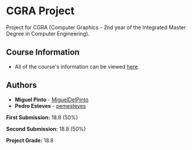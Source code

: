 # CGRA Project

Project for CGRA (Computer Graphics - 2nd year of the Integrated Master Degree in Computer Engineering).

## Course Information

* All of the course's information can be viewed [here](https://sigarra.up.pt/feup/en/ucurr_geral.ficha_uc_view?pv_ocorrencia_id=419996).

## Authors

* **Miguel Pinto** - [MiguelDelPinto](https://github.com/MiguelDelPinto)
* **Pedro Esteves** - [pemesteves](https://github.com/pemesteves)

**First Submission:** 18.8 (50%)

**Second Submission:** 18.8 (50%)

**Project Grade:** 18.8
